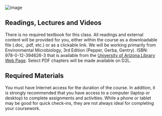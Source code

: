 ![image](https://dawsonfairbanks.github.io/envs_425_525_iCourse/images/textbooks_materials.png)
## Readings, Lectures and Videos

There is no required textbook for this class. All readings and external content 
will be provided for you, either within the course as a downloadable file 
(.doc, .pdf, etc.) or as a clickable link. We will be working primarily from
 Environmental Microbiology, 3rd Edition (Pepper, Gerba, Gentry). ISBN: 978-0-12-394626-3 
 that is available from the [University of Arizona Library Web Page](https://new.library.arizona.edu/). 
 Select PDF chapters will be made available on D2L.
 
## Required Materials

You must have Internet access for the duration of the course. In addition, it is strongly recommended that you have access to a computer (laptop or desktop) to complete assignments and activities. While a phone or tablet may be good for quick check-ins, they are not always ideal for completing your coursework.